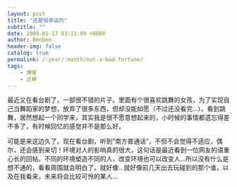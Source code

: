 ```yaml
---
layout: post
title: "还是很幸运的"
subtitle: ""
date: 2009-01-17 03:11:09 +0800
author: Benben
header-img: false
catalog: true
permalink: /:year/:month/not-a-bad-fortune/
tags:
    - 博客
    - 迁移
---
```


最近又在看台剧了，一部很不错的片子。里面有个很喜欢跳舞的女孩，为了实现自己当舞蹈家的梦想，放弃了很多东西，但却没能如愿（不过还没看完...）。看到跳舞，居然想起一个同学来，其实我是很不愿意想起来的，小时候的事情都遗忘得差不多了，有时候回忆的感觉并不是那么好。

可能是来这边久了。现在看台剧，听到“南方普通话”，不但不会觉得不适应，偶尔，还会感到亲切！环境对人的影响真的很大，这句话是最近看到一位网友的语重心长的回帖。不同的环境塑造不同的人，改变环境也可以改变人...所以没有什么是想不通的，看看周围就会明白了。就好像...就好像前几天出去玩碰到的那个谁，以及在我看来，未来将会比较可怜的某人...
